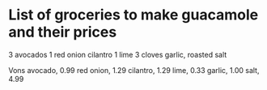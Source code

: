 # List of groceries to make guacamole and their prices
3 avocados
1 red onion
cilantro
1 lime
3 cloves garlic, roasted
salt

Vons
avocado, 0.99
red onion, 1.29
cilantro, 1.29
lime, 0.33
garlic, 1.00
salt, 4.99
